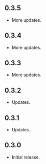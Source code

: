 ## 0.3.5

* More updates.

## 0.3.4

* More updates.

## 0.3.3

* More updates.

## 0.3.2

* Updates.

## 0.3.1

* Updates.

## 0.3.0

* Initial release.
